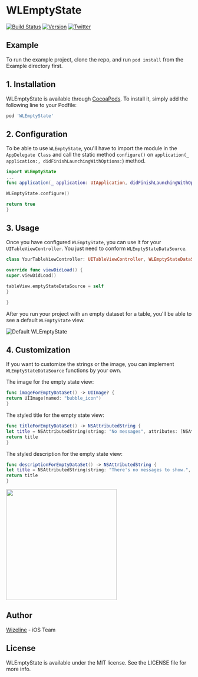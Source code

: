 # WLEmptyState

[![Build Status](https://travis-ci.com/wizeline/predictive-listening.svg?token=x5gYJeA2Y1cf76HyTTzK&branch=develop)](https://travis-ci.com/wizeline/predictive-listening)
[![Version](https://img.shields.io/cocoapods/v/WLEmptyState.svg?style=flat)](https://cocoapods.org/pods/WLEmptyState)
[![Twitter](https://img.shields.io/twitter/follow/theWizeline.svg?label=Wizeline%20&style=flat)](http://twitter.com/thewizeline)

## Example

To run the example project, clone the repo, and run `pod install` from the Example directory first.

## 1. Installation

WLEmptyState is available through [CocoaPods](https://cocoapods.org). To install
it, simply add the following line to your Podfile:

```ruby
pod 'WLEmptyState'
```

## 2. Configuration
To be able to use `WLEmptyState`, you'll have to import the module in the `AppDelegate Class` and call the static method `configure()` on `application(_ application:, didFinishLaunchingWithOptions:`) method.


```Swift
import WLEmptyState
...
func application(_ application: UIApplication, didFinishLaunchingWithOptions launchOptions: [UIApplication.LaunchOptionsKey: Any]?) -> Bool {

WLEmptyState.configure()

return true
}
```

## 3. Usage
Once you have configured `WLEmptyState`, you can use it for your `UITableViewController`. You just need to conform `WLEmptyStateDataSource`.

```Swift
class YourTableViewController: UITableViewController, WLEmptyStateDataSource {

override func viewDidLoad() {
super.viewDidLoad()

tableView.emptyStateDataSource = self
}

}
```
After you run your project with an empty dataset for a table, you'll be able to see a default `WLEmptyState` view.

![Default WLEmptyState](https://user-images.githubusercontent.com/6756995/52525837-21b7cc00-2c75-11e9-8ef4-6c2ca226ddb3.png)

## 4. Customization
If you want to customize the strings or the image, you can implement `WLEmptyStateDataSource` functions by your own.

The image for the empty state view:
```Swift
func imageForEmptyDataSet() -> UIImage? {
return UIImage(named: "bubble_icon")
}
```

The styled title for the empty state view:
```Swift
func titleForEmptyDataSet() -> NSAttributedString {
let title = NSAttributedString(string: "No messages", attributes: [NSAttributedString.Key.font: UIFont.preferredFont(forTextStyle: .headline)])
return title
}
```

The styled description for the empty state view:
```Swift
func descriptionForEmptyDataSet() -> NSAttributedString {
let title = NSAttributedString(string: "There's no messages to show.", attributes: [NSAttributedString.Key.font: UIFont.preferredFont(forTextStyle: .caption1)])
return title
}
```
<img src="https://user-images.githubusercontent.com/3466367/52595877-8fe6c500-2e14-11e9-85f3-2937746d4b24.png" width="300">

## Author
[Wizeline](https://www.wizeline.com) - iOS Team

## License

WLEmptyState is available under the MIT license. See the LICENSE file for more info.
